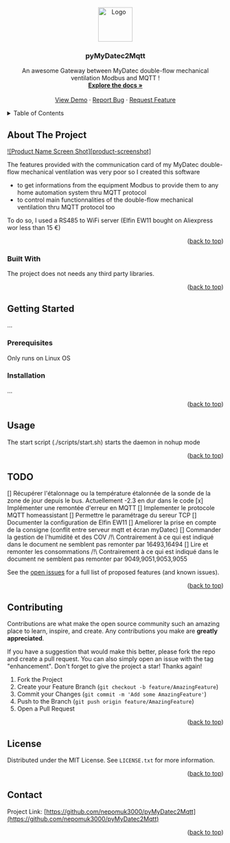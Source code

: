 <!-- Improved compatibility of back to top link: See: https://github.com/othneildrew/Best-README-Template/pull/73 -->
<a name="readme-top"></a>
<!--
*** Thanks for checking out the Best-README-Template. If you have a suggestion
*** that would make this better, please fork the repo and create a pull request
*** or simply open an issue with the tag "enhancement".
*** Don't forget to give the project a star!
*** Thanks again! Now go create something AMAZING! :D
-->



<!-- PROJECT SHIELDS -->
<!--
*** I'm using markdown "reference style" links for readability.
*** Reference links are enclosed in brackets [ ] instead of parentheses ( ).
*** See the bottom of this document for the declaration of the reference variables
*** for contributors-url, forks-url, etc. This is an optional, concise syntax you may use.
*** https://www.markdownguide.org/basic-syntax/#reference-style-links
-->

<!-- PROJECT LOGO -->
<br />
<div align="center">
  <a href="https://github.com/nepomuk3000/pyMyDatec2Mqtt">
    <img src="images/logo.png" alt="Logo" width="80" height="80">
  </a>

  <h3 align="center">pyMyDatec2Mqtt</h3>

  <p align="center">
    An awesome Gateway between MyDatec double-flow mechanical ventilation Modbus and MQTT !
    <br />
    <a href="https://github.com/nepomuk3000/pyMyDatec2Mqtt"><strong>Explore the docs »</strong></a>
    <br />
    <br />
    <a href="https://github.com/nepomuk3000/pyMyDatec2Mqtt">View Demo</a>
    ·
    <a href="https://github.com/nepomuk3000/pyMyDatec2Mqtt/issues">Report Bug</a>
    ·
    <a href="https://github.com/nepomuk3000/pyMyDatec2Mqtt/issues">Request Feature</a>
  </p>
</div>



<!-- TABLE OF CONTENTS -->
<details>
  <summary>Table of Contents</summary>
  <ol>
    <li>
      <a href="#about-the-project">About The Project</a>
      <ul>
        <li><a href="#built-with">Built With</a></li>
      </ul>
    </li>
    <li>
      <a href="#getting-started">Getting Started</a>
      <ul>
        <li><a href="#prerequisites">Prerequisites</a></li>
        <li><a href="#installation">Installation</a></li>
      </ul>
    </li>
    <li><a href="#usage">Usage</a></li>
    <li><a href="#todo">TODO</a></li>
    <li><a href="#contributing">Contributing</a></li>
    <li><a href="#license">License</a></li>
    <li><a href="#contact">Contact</a></li>
  </ol>
</details>



<!-- ABOUT THE PROJECT -->
## About The Project

[![Product Name Screen Shot][product-screenshot]](https://example.com)

The features provided with the communication card of my MyDatec double-flow mechanical ventilation was very poor so I created this software
* to get informations from the equipment Modbus to provide them to any home automation system thru MQTT protocol
* to control main functionnalities of the double-flow mechanical ventilation thru MQTT protocol too

To do so, I used a RS485 to WiFi server (Elfin EW11 bought on Aliexpress wor less than 15 €)

<p align="right">(<a href="#readme-top">back to top</a>)</p>



### Built With

The project does not needs any third party libraries.

<p align="right">(<a href="#readme-top">back to top</a>)</p>



<!-- GETTING STARTED -->
## Getting Started

...

### Prerequisites

Only runs on Linux OS

### Installation

...

<p align="right">(<a href="#readme-top">back to top</a>)</p>



<!-- USAGE EXAMPLES -->
## Usage

The start script (./scripts/start.sh) starts the daemon in nohup mode

<p align="right">(<a href="#readme-top">back to top</a>)</p>



<!-- ROADMAP -->
## TODO
[] Récupérer l'étalonnage ou la température étalonnée de la sonde de la zone de jour depuis le bus. Actuellement -2.3 en dur dans le code 
[x] Implémenter une remontée d'erreur en MQTT
[] Implementer le protocole MQTT homeassistant
[] Permettre le paramétrage du sereur TCP
[] Documenter la configuration de Elfin EW11
[] Ameliorer la prise en compte de la consigne (conflit entre serveur mqtt et écran myDatec)
[] Commander la gestion de l'humidité et des COV /!\ Contrairement à ce qui est indiqué dans le document ne semblent pas remonter par 16493,16494
[] Lire et remonter les consommations /!\ Contrairement à ce qui est indiqué dans le document ne semblent pas remonter par 9049,9051,9053,9055

See the [open issues](https://github.com/nepomuk3000/pyMyDatec2Mqtt/issues) for a full list of proposed features (and known issues).

<p align="right">(<a href="#readme-top">back to top</a>)</p>



<!-- CONTRIBUTING -->
## Contributing

Contributions are what make the open source community such an amazing place to learn, inspire, and create. Any contributions you make are **greatly appreciated**.

If you have a suggestion that would make this better, please fork the repo and create a pull request. You can also simply open an issue with the tag "enhancement".
Don't forget to give the project a star! Thanks again!

1. Fork the Project
2. Create your Feature Branch (`git checkout -b feature/AmazingFeature`)
3. Commit your Changes (`git commit -m 'Add some AmazingFeature'`)
4. Push to the Branch (`git push origin feature/AmazingFeature`)
5. Open a Pull Request

<p align="right">(<a href="#readme-top">back to top</a>)</p>



<!-- LICENSE -->
## License

Distributed under the MIT License. See `LICENSE.txt` for more information.

<p align="right">(<a href="#readme-top">back to top</a>)</p>



<!-- CONTACT -->
## Contact

Project Link: [https://github.com/nepomuk3000/pyMyDatec2Mqtt](https://github.com/nepomuk3000/pyMyDatec2Mqtt)

<p align="right">(<a href="#readme-top">back to top</a>)</p>
